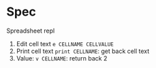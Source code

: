 # Spec

Spreadsheet repl

1. Edit cell text `e CELLNAME CELLVALUE`
2. Print cell text `print CELLNAME`: get back cell text
3. Value: `v CELLNAME`: return back 2

